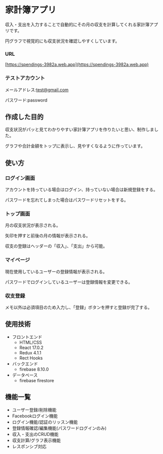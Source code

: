 # 家計簿アプリ

収入・支出を入力することで自動的にその月の収支を計算してくれる家計簿アプリです。

円グラフで視覚的にも収支状況を確認しやすくしています。

### URL

[https://spendings-3982a.web.app](https://spendings-3982a.web.app)

### テストアカウント

メールアドレス:test@gmail.com

パスワード:password

## 作成した目的

収支状況がパッと見てわかりやすい家計簿アプリを作りたいと思い、制作しました。

グラフや合計金額をトップに表示し、見やすくなるように作っています。

## 使い方

### ログイン画面

アカウントを持っている場合はログイン、持っていない場合は新規登録をする。

パスワードを忘れてしまった場合はパスワードリセットをする。

### トップ画面

月の収支状況が表示される。

矢印を押すと前後の月の情報が表示される。

収支の登録はヘッダーの「収入」、「支出」から可能。

### マイページ

現在使用しているユーザーの登録情報が表示される。

パスワードでログインしているユーザーは登録情報を変更できる。

### 収支登録

メモ以外は必須項目のため入力し、「登録」ボタンを押すと登録が完了する。

## 使用技術

- フロントエンド
  - HTML/CSS
  - React 17.0.2
  - Redux 4.1.1
  - Rect Hooks
- バックエンド
  - firebase 8.10.0
- データベース
  - firebase firestore

## 機能一覧

- ユーザー登録/削除機能
- Facebookログイン機能
- ログイン機能/認証のリッスン機能
- 登録情報確認/編集機能(パスワードログインのみ)
- 収入・支出のCRUD機能
- 収支計算/グラフ表示機能
- レスポンシブ対応
